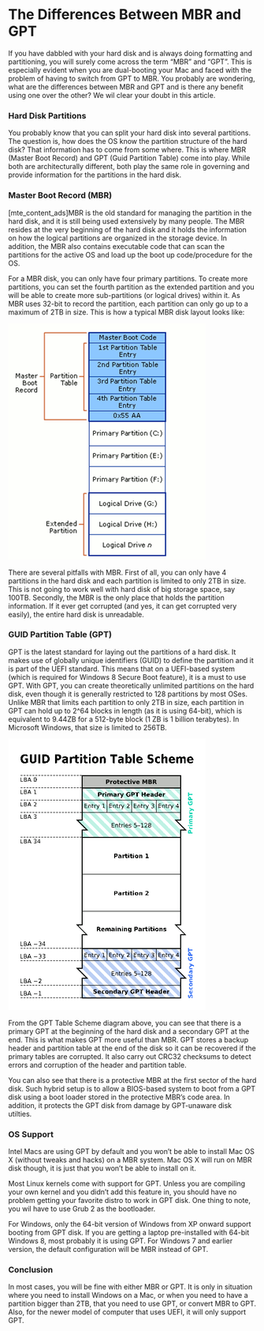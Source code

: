 # The Differences Between MBR and GPT

If you have dabbled with your hard disk and is always doing formatting and partitioning, you will surely come across the term “MBR” and “GPT”. This is especially evident when you are dual-booting your Mac and faced with the problem of having to switch from GPT to MBR. You probably are wondering, what are the differences between MBR and GPT and is there any benefit using one over the other? We wil clear your doubt in this article.

### Hard Disk Partitions

You probably know that you can split your hard disk into several partitions. The question is, how does the OS know the partition structure of the hard disk? That information has to come from some where. This is where MBR (Master Boot Record) and GPT (Guid Partition Table) come into play. While both are architecturally different, both play the same role in governing and provide information for the partitions in the hard disk.

### Master Boot Record (MBR)

[mte_content_ads]MBR is the old standard for managing the partition in the hard disk, and it is still being used extensively by many people. The MBR resides at the very beginning of the hard disk and it holds the information on how the logical partitions are organized in the storage device. In addition, the MBR also contains executable code that can scan the partitions for the active OS and load up the boot up code/procedure for the OS.

For a MBR disk, you can only have four primary partitions. To create more partitions, you can set the fourth partition as the extended partition and you will be able to create more sub-partitions (or logical drives) within it. As MBR uses 32-bit to record the partition, each partition can only go up to a maximum of 2TB in size. This is how a typical MBR disk layout looks like:

![](assets/mbr-disk-layout.png)

There are several pitfalls with MBR. First of all, you can only have 4 partitions in the hard disk and each partition is limited to only 2TB in size. This is not going to work well with hard disk of big storage space, say 100TB. Secondly, the MBR is the only place that holds the partition information. If it ever get corrupted (and yes, it can get corrupted very easily), the entire hard disk is unreadable.

### GUID Partition Table (GPT)

GPT is the latest standard for laying out the partitions of a hard disk. It makes use of globally unique identifiers (GUID) to define the partition and it is part of the UEFI standard. This means that on a UEFI-based system (which is required for Windows 8 Secure Boot feature), it is a must to use GPT. With GPT, you can create theoretically unlimited partitions on the hard disk, even though it is generally restricted to 128 partitions by most OSes. Unlike MBR that limits each partition to only 2TB in size, each partition in GPT can hold up to 2^64 blocks in length (as it is using 64-bit), which is equivalent to 9.44ZB for a 512-byte block (1 ZB is 1 billion terabytes). In Microsoft Windows, that size is limited to 256TB.

![](assets/gpt-partition-scheme.png)

From the GPT Table Scheme diagram above, you can see that there is a primary GPT at the beginning of the hard disk and a secondary GPT at the end. This is what makes GPT more useful than MBR. GPT stores a backup header and partition table at the end of the disk so it can be recovered if the primary tables are corrupted. It also carry out CRC32 checksums to detect errors and corruption of the header and partition table.

You can also see that there is a protective MBR at the first sector of the hard disk. Such hybrid setup is to allow a BIOS-based system to boot from a GPT disk using a boot loader stored in the protective MBR’s code area. In addition, it protects the GPT disk from damage by GPT-unaware disk utilties.

### OS Support

Intel Macs are using GPT by default and you won’t be able to install Mac OS X (without tweaks and hacks) on a MBR system. Mac OS X will run on MBR disk though, it is just that you won’t be able to install on it.

Most Linux kernels come with support for GPT. Unless you are compiling your own kernel and you didn’t add this feature in, you should have no problem getting your favorite distro to work in GPT disk. One thing to note, you wil have to use Grub 2 as the bootloader.

For Windows, only the 64-bit version of Windows from XP onward support booting from GPT disk. If you are getting a laptop pre-installed with 64-bit Windows 8, most probably it is using GPT. For Windows 7 and earlier version, the default configuration will be MBR instead of GPT.

### Conclusion

In most cases, you will be fine with either MBR or GPT. It is only in situation where you need to install Windows on a Mac, or when you need to have a partition bigger than 2TB, that you need to use GPT, or convert MBR to GPT. Also, for the newer model of computer that uses UEFI, it will only support GPT.
